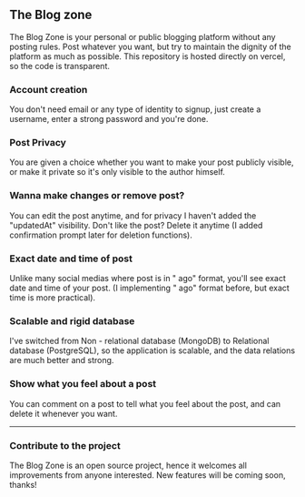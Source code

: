 ## The Blog zone
The Blog Zone is your personal or public blogging platform without any posting rules. Post whatever you want, but try to maintain the dignity of the platform as much as possible. This repository is hosted directly on vercel, so the code is transparent.
### Account creation
You don't need email or any type of identity to signup, just create a username, enter a strong password and you're done.
### Post Privacy
You are given a choice whether you want to make your post publicly visible, or make it private so it's only visible to the author himself.
### Wanna make changes or remove post?
You can edit the post anytime, and for privacy I haven't added the "updatedAt" visibility. Don't like the post? Delete it anytime (I added confirmation prompt later for deletion functions).
### Exact date and time of post
Unlike many social medias where post is in "<time> ago" format, you'll see exact date and time of your post. (I implementing "<time> ago" format before, but exact time is more practical).
### Scalable and rigid database
I've switched from Non - relational database (MongoDB) to Relational database (PostgreSQL), so the application is scalable, and the data relations are much better and strong.
### Show what you feel about a post
You can comment on a post to tell what you feel about the post, and can delete it whenever you want.

--------------
### Contribute to the project
The Blog Zone is an open source project, hence it welcomes all improvements from anyone interested. New features will be coming soon, thanks!
